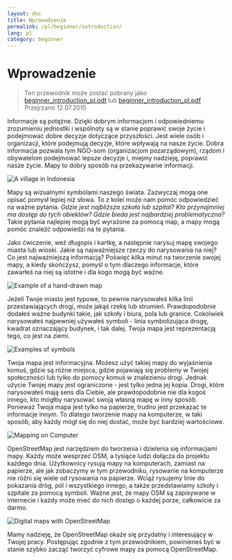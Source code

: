 ```yaml
---
layout: doc
title: Wprowadzenie
permalink: /pl/beginner/introduction/
lang: pl
category: beginner
---
```


Wprowadzenie
============

> Ten przewodnik może zostać pobrany jako [beginner_introduction_pl.odt](/files/beginner_introduction_pl.odt) lub [beginner_introduction_pl.pdf](/files/beginner_introduction_pl.pdf)  
> Przejrzano 12.07.2015  

Informacje są potężne. Dzięki dobrym informacjom i odpowiedniemu
zrozumieniu jednostki i wspólnoty są w stanie poprawić
swoje życie i podejmować dobre decyzje dotyczące przyszłości. Jest wiele
osób i organizacji, które podejmują decyzje, które wpływają na nasze życie. Dobra
informacja pozwala tym NGO-som (organizacjom pozarządowym), rządom i obywatelom podejmować lepsze
decyzje i, miejmy nadzieję, poprawić nasze życie. Mapy to dobry sposób
na przekazywanie informacji. 

![A village in Indonesia][]

Mapy są wizualnymi symbolami naszego świata. Zazwyczaj mogą one 
opisać pomysł lepiej niż słowa. To z kolei może nam pomóc
odpowiedzieć na ważne pytania. *Gdzie jest najbliższa szkoła lub szpital? Kto
przynajmniej ma dostęp do tych obiektów? Gdzie bieda jest najbardziej
problematyczna?* Takie pytania najlepiej mogą być wyrażone za pomocą map,
a mapy mogą pomóc znaleźć odpowiedzi na te pytania. 

Jako ćwiczenie, weź długopis i kartkę, a następnie narysuj mapę swojego miasta lub wioski. Jakie są
najważniejsze rzeczy do narysowania na niej? Co jest najważniejszą
informacją? Poświęć kilka minut na tworzenie swojej mapy, a kiedy
skończysz, pomyśl o tym dlaczego informacje, które zawarłeś na niej są istotne i
dla kogo mogą być ważne.

![Example of a hand-drawn map][]

Jeżeli Twoje miasto jest typowe, to pewnie narysowałeś kilka linii przestawiających
drogi, może jakąś rzekę lub strumień. Prawdopodobnie dodałeś ważne budynki
takie, jak szkoły i biura, pola lub granice. Cokolwiek narysowałeś
najpewniej używałeś symboli - linia symbolizująca drogę, kwadrat
oznaczający budynek, i tak dalej. Twoja mapa jest reprezentacją tego, co jest
na ziemi.

![Examples of symbols][]

Twoja mapa jest informacyjna. Możesz użyć takiej mapy do wyjaśnienia
komuś, gdzie są różne miejsca, gdzie pojawiają się problemy w Twojej
społeczności lub tylko do pomocy komuś w znalezieniu drogi. Jednak
użycie Twojej mapy jest ograniczone - jest tylko jedna jej kopia.
Drogi, które narysowałeś mają sens dla Ciebie, ale prawdopodobnie nie dla kogoś innego,
kto mógłby narysować swoją własną mapę w inny sposób. Ponieważ Twoja mapa
jest tylko na papierze, trudno jest przekazać te informacje innym.
To dlatego tworzenie mapy na komputerze, w taki sposób, aby każdy mógł
się do niej dostać, może być bardziej wartościowe. 

![Mapping on Computer][]

OpenStreetMap jest narzędziem do tworzenia i dzielenia się informacjami mapy. 
Każdy może wesprzeć OSM, a tysiące ludzi dołącza do projektu 
każdego dnia. Użytkownicy rysują mapy na komputerach, zamiast na papierze, ale jak 
zobaczymy w tym przewodniku, rysowanie na komputerze nie różni się 
wiele od rysowania na papierze. Wciąż rysujemy linie do pokazania dróg,
pól i wszystkiego innego, a także przedstawiamy szkoły i szpitale 
za pomocą symboli. Ważne jest, że mapy OSM są zapisywane w 
internecie i każdy może mieć do nich dostęp o każdej porze, całkowicie za darmo.

![Digital maps with OpenStreetMap][]

Mamy nadzieję, że OpenStreetMap okaże się przydatny i interesujący w Twojej
pracy. Postępując zgodnie z tym przewodnikiem, powinieneś być w stanie szybko
zacząć tworzyć cyfrowe mapy za pomocą OpenStreetMap.


[A village in Indonesia]: /images/beginner/village-in-indonesia.png
[Example of a hand-drawn map]: /images/beginner/hand-drawn-map.png
[Examples of symbols]: /images/beginner/examples-of-symbols.png
[Mapping on Computer]: /images/beginner/mapping-on-computer.png
[Digital maps with OpenStreetMap]: /images/beginner/digital-maps-with-osm.png